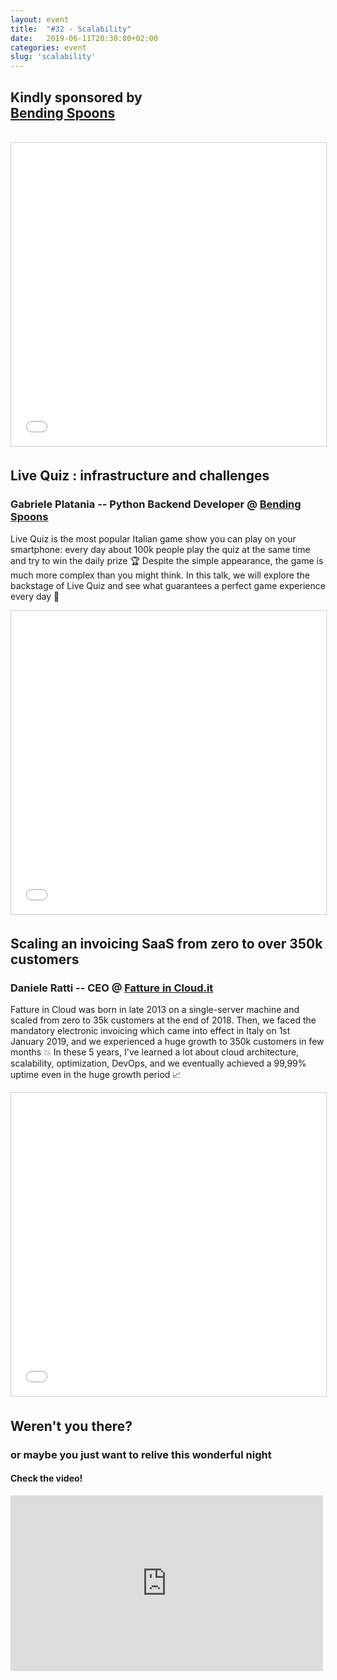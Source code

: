 ```yaml
---
layout: event
title:  "#32 - Scalability"
date:   2019-06-11T20:30:00+02:00
categories: event
slug: 'scalability'
---
```


## Kindly sponsored by <br>[Bending Spoons](//bendingspoons.com)
<br>
<iframe src="//www.slideshare.net/slideshow/embed_code/key/pHjRJK2MeXCq3S" width="595" height="485" frameborder="0" marginwidth="0" marginheight="0" scrolling="no" style="border:1px solid #CCC; border-width:1px; margin-bottom:5px; max-width: 100%;" allowfullscreen> </iframe>

## Live Quiz : infrastructure and challenges
### Gabriele Platania -- Python Backend Developer @ [Bending Spoons](//bendingspoons.com)

Live Quiz is the most popular Italian game show you can play on your smartphone: every day about 100k people play the quiz at the same time and try to win the daily prize 🏆 Despite the simple appearance, the game is much more complex than you might think. In this talk, we will explore the backstage of Live Quiz and see what guarantees a perfect game experience every day 🎰

<iframe src="//www.slideshare.net/slideshow/embed_code/key/JbYBhtZ5H9wM6i" width="595" height="485" frameborder="0" marginwidth="0" marginheight="0" scrolling="no" style="border:1px solid #CCC; border-width:1px; margin-bottom:5px; max-width: 100%;" allowfullscreen> </iframe>

## Scaling an invoicing SaaS from zero to over 350k customers
### Daniele Ratti -- CEO @ [Fatture in Cloud.it](//www.fattureincloud.it)

Fatture in Cloud was born in late 2013 on a single-server machine and scaled from zero to 35k customers at the end of 2018. Then, we faced the mandatory electronic invoicing which came into effect in Italy on 1st January 2019, and we experienced a huge growth to 350k customers in few months 💥 In these 5 years, I've learned a lot about cloud architecture, scalability, optimization, DevOps, and we eventually achieved a 99,99% uptime even in the huge growth period 📈

<iframe src="//www.slideshare.net/slideshow/embed_code/key/Er7oM7941FsZdz" width="595" height="485" frameborder="0" marginwidth="0" marginheight="0" scrolling="no" style="border:1px solid #CCC; border-width:1px; margin-bottom:5px; max-width: 100%;" allowfullscreen> </iframe>

## Weren't you there?
### or maybe you just want to relive this wonderful night
<section class="fb-links">

#### Check the video!
<iframe class="video-embed" src="https://www.facebook.com/plugins/video.php?href=https%3A%2F%2Fwww.facebook.com%2Fspeckandtech%2Fvideos%2F393625007935823%2F&width=500&show_text=false&appId=577818005714647&height=281" width="500" height="281" style="border:none;overflow:hidden" scrolling="no" frameborder="0" allowTransparency="true" allow="encrypted-media" allowFullScreen="true"></iframe>
<!-- #### e non dimenticare le <a id="fb_photo_album" class="btn-facebook" target="_blank" href="//bit.ly/musenext1p">foto &#128247;</a> -->
</section>
